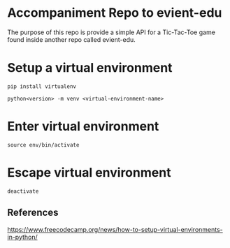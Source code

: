 # Accompaniment Repo to evient-edu

The purpose of this repo is provide a simple API for a Tic-Tac-Toe game found inside another repo called evient-edu.

# Setup a virtual environment
```pip install virtualenv```

```python<version> -m venv <virtual-environment-name>```

# Enter virtual environment

```source env/bin/activate```

# Escape virtual environment
```deactivate```

## References

https://www.freecodecamp.org/news/how-to-setup-virtual-environments-in-python/
